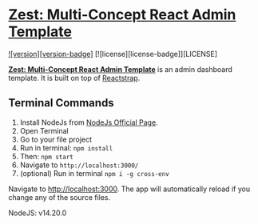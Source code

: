 # [Zest: Multi-Concept React Admin Template](https://themeforest.net/user/themepassion/portfolio)
[![version][version-badge]][CHANGELOG] [![license][license-badge]][LICENSE]

**[Zest: Multi-Concept React Admin Template](https://themeforest.net/user/themepassion/portfolio)** is an admin dashboard template. It is built on top of [Reactstrap](https://reactstrap.github.io/). 

## Terminal Commands

1. Install NodeJs from [NodeJs Official Page](https://nodejs.org/en).
2. Open Terminal
3. Go to your file project
4. Run in terminal: ```npm install```
5. Then: ```npm start```
6. Navigate to `http://localhost:3000/`
7. (optional) Run in terminal `npm i -g cross-env`


Navigate to [http://localhost:3000](http://localhost:3000). The app will automatically reload if you change any of the source files.

[CHANGELOG]: ./CHANGELOG.md

NodeJS: v14.20.0